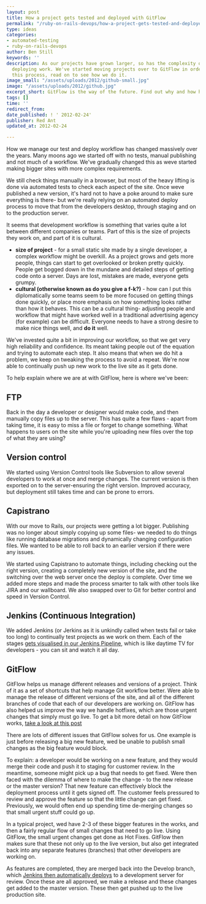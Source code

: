 ```yaml
---
layout: post
title: How a project gets tested and deployed with GitFlow
permalink: "/ruby-on-rails-devops/how-a-project-gets-tested-and-deployed-with-gitflow/"
type: ideas
categories:
- automated-testing
- ruby-on-rails-devops
author: Ben Still
keywords: ''
description: As our projects have grown larger, so has the complexity of testing and
  deploying work. We've started moving projects over to GitFlow in order to simplify
  this process, read on to see how we do it.
image_small: "/assets/uploads/2012/github-small.jpg"
image: "/assets/uploads/2012/github.jpg"
excerpt_short: GitFlow is the way of the future. Find out why and how here.
tags: []
time: ''
redirect_from:
date_published: ! ' 2012-02-24'
publisher: Red Ant
updated_at: 2012-02-24

---
```

How we manage our test and deploy workflow has changed massively over the years. Many moons ago we started off with no tests, manual publishing and not much of a workflow. We've gradually changed this as weve started making bigger sites with more complex requirements.

We still check things manually in a browser, but most of the heavy lifting is done via automated tests to check each aspect of the site. Once weve published a new version, it's hard not to have a poke around to make sure everything is there- but we're really relying on an automated deploy process to move that from the developers desktop, through staging and on to the production server.

It seems that development workflow is something that varies quite a lot between different companies or teams. Part of this is the size of projects they work on, and part of it is cultural.

- **size of project** - for a small static site made by a single developer, a complex workflow might be overkill. As a project grows and gets more people, things can start to get overlooked or broken pretty quickly. People get bogged down in the mundane and detailed steps of getting code onto a server. Days are lost, mistakes are made, everyone gets grumpy.
- **cultural (otherwise known as do you give a f-k?)** - how can I put this diplomatically some teams seem to be more focused on getting things done quickly, or place more emphasis on how something looks rather than how it behaves. This can be a cultural thing- adjusting people and workflow that might have worked well in a traditional advertising agency (for example) can be difficult. Everyone needs to have a strong desire to make nice things well, and **do it** well.

We've invested quite a bit in improving our workflow, so that we get very high reliability and confidence. Its meant taking people out of the equation and trying to automate each step. It also means that when we do hit a problem, we keep on tweaking the process to avoid a repeat. We're now able to continually push up new work to the live site as it gets done.

To help explain where we are at with GitFlow, here is where we've been:

## FTP

Back in the day a developer or designer would make code, and then manually copy files up to the server. This has quite a few flaws - apart from taking time, it is easy to miss a file or forget to change something. What happens to users on the site while you're uploading new files over the top of what they are using?

## Version control

We started using Version Control tools like Subversion to allow several developers to work at once and merge changes. The current version is then exported on to the server-ensuring the right version. Improved accuracy, but deployment still takes time and can be prone to errors.

## Capistrano

With our move to Rails, our projects were getting a lot bigger. Publishing was no longer about simply copying up some files- we needed to do things like running database migrations and dynamically changing configuration files. We wanted to be able to roll back to an earlier version if there were any issues.

We started using Capistrano to automate things, including checking out the right version, creating a completely new version of the site, and the switching over the web server once the deploy is complete. Over time we added more steps and made the process smarter to talk with other tools like JIRA and our wallboard. We also swapped over to Git for better control and speed in Version Control.

## Jenkins (Continuous Integration)

We added Jenkins (or Jerkins as it is unkindly called when tests fail or take too long) to continually test projects as we work on them. Each of the stages [gets visualised in our Jenkins Pipeline](/automated-testing/a-look-inside-our-jenkins-pipeline-how-we-make-reliable-stuff/), which is like daytime TV for developers - you can sit and watch it all day.

## GitFlow

GitFlow helps us manage different releases and versions of a project. Think of it as a set of shortcuts that help manage Git workflow better. Were able to manage the release of different versions of the site, and all of the different branches of code that each of our developers are working on. GitFlow has also helped us improve the way we handle hotfixes, which are those urgent changes that simply must go live. To get a bit more detail on how GitFlow works, [take a look at this post](http://nvie.com/posts/a-successful-git-branching-model/)

There are lots of different issues that GitFlow solves for us. One example is just before releasing a big new feature, wed be unable to publish small changes as the big feature would block.

To explain: a developer would be working on a new feature, and they would merge their code and push it to staging for customer review. In the meantime, someone might pick up a bug that needs to get fixed. Were then faced with the dilemma of where to make the change - to the new release or the master version? That new feature can effectively block the deployment process until it gets signed off. The customer feels pressured to review and approve the feature so that the little change can get fixed. Previously, we would often end up spending time de-merging changes so that small urgent stuff could go up.

In a typical project, wed have 2-3 of these bigger features in the works, and then a fairly regular flow of small changes that need to go live. Using GitFlow, the small urgent changes get done as Hot Fixes. GitFlow then makes sure that these not only up to the live version, but also get integrated back into any separate features (branches) that other developers are working on.

As features are completed, they are merged back into the Develop branch, which [Jenkins then automatically deploys](/automated-testing/a-look-inside-our-jenkins-pipeline-how-we-make-reliable-stuff/) to a development server for review. Once these are all approved, we make a release and these changes get added to the master version. These then get pushed up to the live production site.